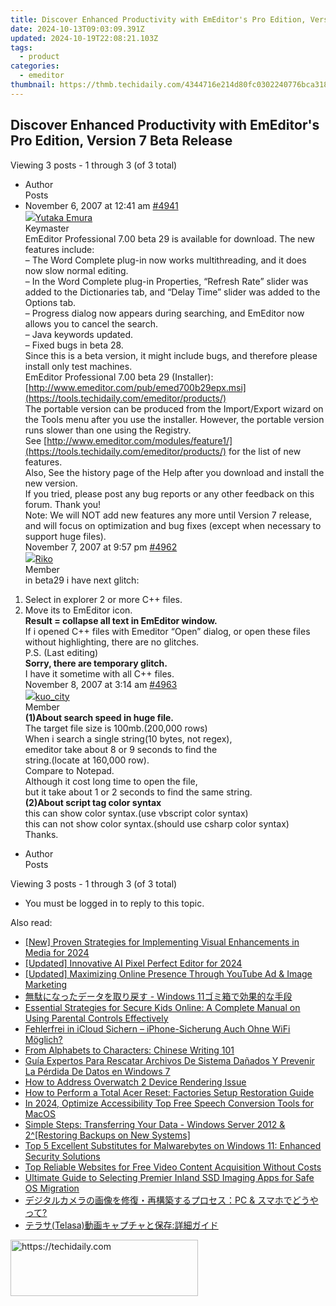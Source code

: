 ```yaml
---
title: Discover Enhanced Productivity with EmEditor's Pro Edition, Version 7 Beta Release
date: 2024-10-13T09:03:09.391Z
updated: 2024-10-19T22:08:21.103Z
tags:
  - product
categories:
  - emeditor
thumbnail: https://thmb.techidaily.com/4344716e214d80fc0302240776bca3183fcb221b8492651a99a24a405c1e3fa0.jpg
---
```


## Discover Enhanced Productivity with EmEditor's Pro Edition, Version 7 Beta Release

Viewing 3 posts - 1 through 3 (of 3 total)

* Author  
Posts
* November 6, 2007 at 12:41 am [#4941](https://tools.techidaily.com/emeditor/products/)  
[![](https://secure.gravatar.com/avatar/a0a6377144ed3636f985d87303f65ed2?s=80&d=identicon&r=g)Yutaka Emura](https://www.emeditor.com/forums/users/yemura/ "View Yutaka Emura's profile")  
Keymaster  
EmEditor Professional 7.00 beta 29 is available for download. The new features include:  
 – The Word Complete plug-in now works multithreading, and it does now slow normal editing.  
 – In the Word Complete plug-in Properties, “Refresh Rate” slider was added to the Dictionaries tab, and “Delay Time” slider was added to the Options tab.  
 – Progress dialog now appears during searching, and EmEditor now allows you to cancel the search.  
 – Java keywords updated.  
 – Fixed bugs in beta 28.  
 Since this is a beta version, it might include bugs, and therefore please install only test machines.  
 EmEditor Professional 7.00 beta 29 (Installer):  
[http://www.emeditor.com/pub/emed700b29epx.msi](https://tools.techidaily.com/emeditor/products/)  
 The portable version can be produced from the Import/Export wizard on the Tools menu after you use the installer. However, the portable version runs slower than one using the Registry.  
 See [http://www.emeditor.com/modules/feature1/](https://tools.techidaily.com/emeditor/products/) for the list of new features.  
 Also, See the history page of the Help after you download and install the new version.  
 If you tried, please post any bug reports or any other feedback on this forum. Thank you!  
 Note: We will NOT add new features any more until Version 7 release, and will focus on optimization and bug fixes (except when necessary to support huge files).  
November 7, 2007 at 9:57 pm [#4962](https://tools.techidaily.com/emeditor/products/)  
[![](https://secure.gravatar.com/avatar/5d982c6ba01c57acbe0fdc719ec4a7c4?s=80&d=identicon&r=g)Riko](https://www.emeditor.com/forums/users/Riko/ "View Riko's profile")  
Member  
in beta29 i have next glitch:  
 1) Select in explorer 2 or more C++ files.  
 2) Move its to EmEditor icon.  
**Result = collapse all text in EmEditor window.**  
 If i opened C++ files with Emeditor “Open” dialog, or open these files without highlighting, there are no glitches.  
 P.S. (Last editing)  
**Sorry, there are temporary glitch.**  
 I have it sometime with all C++ files.  
November 8, 2007 at 3:14 am [#4963](https://tools.techidaily.com/emeditor/products/)  
[![](https://secure.gravatar.com/avatar/2e7df34aad97418b8443b64e3a55dbe9?s=80&d=identicon&r=g)kuo\_city](https://www.emeditor.com/forums/users/kuo%5Fcity/ "View kuo_city's profile")  
Member  
**(1)About search speed in huge file.**  
 The target file size is 100mb.(200,000 rows)  
 When i search a single string(10 bytes, not regex),  
 emeditor take about 8 or 9 seconds to find the  
 string.(locate at 160,000 row).  
 Compare to Notepad.  
 Although it cost long time to open the file,  
 but it take about 1 or 2 seconds to find the same string.  
**(2)About script tag color syntax**  
 this can show color syntax.(use vbscript color syntax)  
 this can not show color syntax.(should use csharp color syntax)  
 Thanks.
* Author  
Posts

Viewing 3 posts - 1 through 3 (of 3 total)

* You must be logged in to reply to this topic.

<ins class="adsbygoogle"
     style="display:block"
     data-ad-format="autorelaxed"
     data-ad-client="ca-pub-7571918770474297"
     data-ad-slot="1223367746"></ins>

<ins class="adsbygoogle"
     style="display:block"
     data-ad-client="ca-pub-7571918770474297"
     data-ad-slot="8358498916"
     data-ad-format="auto"
     data-full-width-responsive="true"></ins>

<span class="atpl-alsoreadstyle">Also read:</span>
<div><ul>
<li><a href="https://fox-direct.techidaily.com/new-proven-strategies-for-implementing-visual-enhancements-in-media-for-2024/"><u>[New] Proven Strategies for Implementing Visual Enhancements in Media for 2024</u></a></li>
<li><a href="https://fox-http.techidaily.com/updated-innovative-ai-pixel-perfect-editor-for-2024/"><u>[Updated] Innovative AI Pixel Perfect Editor for 2024</u></a></li>
<li><a href="https://eaxpv-info.techidaily.com/updated-maximizing-online-presence-through-youtube-ad-and-image-marketing/"><u>[Updated] Maximizing Online Presence Through YouTube Ad & Image Marketing</u></a></li>
<li><a href="https://win-manuals.techidaily.com/1728481484869-windows-11/"><u>無駄になったデータを取り戻す - Windows 11ゴミ箱で効果的な手段</u></a></li>
<li><a href="https://win-extraordinary.techidaily.com/essential-strategies-for-secure-kids-online-a-complete-manual-on-using-parental-controls-effectively/"><u>Essential Strategies for Secure Kids Online: A Complete Manual on Using Parental Controls Effectively</u></a></li>
<li><a href="https://win-extraordinary.techidaily.com/fehlerfrei-in-icloud-sichern-iphone-sicherung-auch-ohne-wifi-moglich/"><u>Fehlerfrei in iCloud Sichern – iPhone-Sicherung Auch Ohne WiFi Möglich?</u></a></li>
<li><a href="https://mondly-stories.techidaily.com/from-alphabets-to-characters-chinese-writing-101/"><u>From Alphabets to Characters: Chinese Writing 101</u></a></li>
<li><a href="https://win-extraordinary.techidaily.com/guia-expertos-para-rescatar-archivos-de-sistema-danados-y-prevenir-la-perdida-de-datos-en-windows-7/"><u>Guía Expertos Para Rescatar Archivos De Sistema Dañados Y Prevenir La Pérdida De Datos en Windows 7</u></a></li>
<li><a href="https://win11-tips.techidaily.com/how-to-address-overwatch-2-device-rendering-issue/"><u>How to Address Overwatch 2 Device Rendering Issue</u></a></li>
<li><a href="https://win-extraordinary.techidaily.com/how-to-perform-a-total-acer-reset-factories-setup-restoration-guide/"><u>How to Perform a Total Acer Reset: Factories Setup Restoration Guide</u></a></li>
<li><a href="https://fox-helps.techidaily.com/in-2024-optimize-accessibility-top-free-speech-conversion-tools-for-macos/"><u>In 2024, Optimize Accessibility Top Free Speech Conversion Tools for MacOS</u></a></li>
<li><a href="https://win-extraordinary.techidaily.com/simple-steps-transferring-your-data-windows-server-2012-and-2restoring-backups-on-new-systems/"><u>Simple Steps: Transferring Your Data - Windows Server 2012 & 2^[Restoring Backups on New Systems]</u></a></li>
<li><a href="https://win-extraordinary.techidaily.com/top-5-excellent-substitutes-for-malwarebytes-on-windows-11-enhanced-security-solutions/"><u>Top 5 Excellent Substitutes for Malwarebytes on Windows 11: Enhanced Security Solutions</u></a></li>
<li><a href="https://blog-min.techidaily.com/top-reliable-websites-for-free-video-content-acquisition-without-costs/"><u>Top Reliable Websites for Free Video Content Acquisition Without Costs</u></a></li>
<li><a href="https://win-extraordinary.techidaily.com/ultimate-guide-to-selecting-premier-inland-ssd-imaging-apps-for-safe-os-migration/"><u>Ultimate Guide to Selecting Premier Inland SSD Imaging Apps for Safe OS Migration</u></a></li>
<li><a href="https://win-extraordinary.techidaily.com/1728504140674-pc-and/"><u>デジタルカメラの画像を修復・再構築するプロセス：PC & スマホでどうやって?</u></a></li>
<li><a href="https://win-howtos.techidaily.com/1726030692203-telasa/"><u>テラサ(Telasa)動画キャプチャと保存:詳細ガイド</u></a></li>
</ul></div>

<!-- affiliate ads begin -->
<a href="https://aligracehair.sjv.io/c/5597632/1885943/19272" target="_top" id="1885943">
  <img src="//a.impactradius-go.com/display-ad/19272-1885943" border="0" alt="https://techidaily.com" width="300" height="90"/>
</a>
<img height="0" width="0" src="https://aligracehair.sjv.io/i/5597632/1885943/19272" style="position:absolute;visibility:hidden;" border="0" />
<!-- affiliate ads end -->

